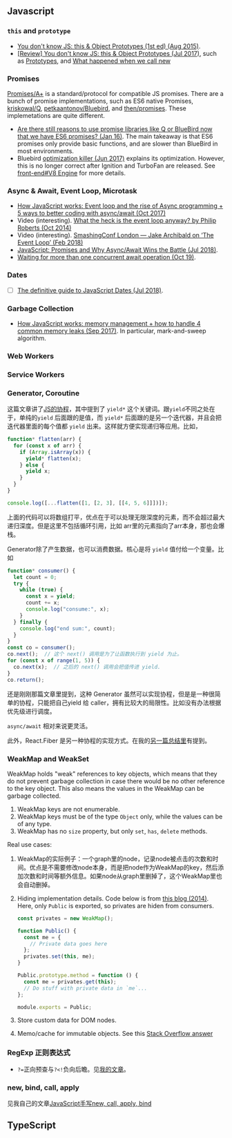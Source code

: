 ## Javascript


### `this` and `prototype`
* [You don't know JS: this & Object Prototypes (1st ed) (Aug 2015)](https://github.com/getify/You-Dont-Know-JS/tree/1st-ed/this%20%26%20object%20prototypes).
* [[Review] You don't know JS: this & Object Prototypes (Jul 2017)](http://blog.ifyouseewendy.com/blog/2017/07/03/review-you-dont-know-js-this-and-object-prototypes), such as [Prototypes](http://blog.ifyouseewendy.com/blog/2017/07/03/review-you-dont-know-js-this-and-object-prototypes/#prototypes), and [What happened when we call new](http://blog.ifyouseewendy.com/blog/2017/07/03/review-you-dont-know-js-this-and-object-prototypes/#what-happened-when-we-callnew-)

### Promises
[Promises/A+](https://promisesaplus.com/) is a standard/protocol for compatible JS promises. There are a bunch of promise implementations, such as ES6 native Promises, [kriskowal/Q](https://github.com/kriskowal/q/blob/v1/design/README.md), [petkaantonov/Bluebird](https://github.com/petkaantonov/bluebird), and [then/promises](https://github.com/then/promise/blob/master/src/core.js). These implemetations are quite different.
* [Are there still reasons to use promise libraries like Q or BlueBird now that we have ES6 promises? (Jan 16)](https://stackoverflow.com/questions/34960886/are-there-still-reasons-to-use-promise-libraries-like-q-or-bluebird-now-that-we/34961040). The main takeaway is that ES6 promises only provide basic functions, and are slower than BlueBird in most environments.
* Bluebird [optimization killer (Jun 2017)](https://github.com/petkaantonov/bluebird/wiki/Optimization-killers) explains its optimization. However, this is no longer correct after Ignition and TurboFan are released. See [front-end#V8 Engine](../../front-end/README.md) for more details.

### Async & Await, Event Loop, Microtask
* [How JavaScript works: Event loop and the rise of Async programming + 5 ways to better coding with async/await (Oct 2017)](https://blog.sessionstack.com/how-javascript-works-event-loop-and-the-rise-of-async-programming-5-ways-to-better-coding-with-2f077c4438b5)
* Video (interesting). [What the heck is the event loop anyway? by Philip Roberts (Oct 2014)](https://www.youtube.com/embed/8aGhZQkoFbQ)
* Video (interesting). [SmashingConf London — Jake Archibald on ‘The Event Loop’ (Feb 2018)](https://vimeo.com/254947206)
* [JavaScript: Promises and Why Async/Await Wins the Battle (Jul 2018)](https://dev.to/nickparsons/javascript-promises-and-why-asyncawait-wins-the-battle-1g8a).
* [Waiting for more than one concurrent await operation (Oct 19)](https://stackoverflow.com/questions/46889290/waiting-for-more-than-one-concurrent-await-operation).

### Dates
- [ ] [The definitive guide to JavaScript Dates (Jul 2018)](https://flaviocopes.com/javascript-dates/).

### Garbage Collection
* [How JavaScript works: memory management + how to handle 4 common memory leaks (Sep 2017)](https://blog.sessionstack.com/how-javascript-works-memory-management-how-to-handle-4-common-memory-leaks-3f28b94cfbec). In particular, mark-and-sweep algorithm.

### Web Workers


### Service Workers

### Generator, Coroutine
这篇文章讲了[JS的协程](https://zhuanlan.zhihu.com/p/99977314)，其中提到了 `yield*` 这个关键词。跟`yield`不同之处在于，单纯的`yield` 后面跟的是值，而 `yield*` 后面跟的是另一个迭代器，并且会把迭代器里面的每个值都 `yield` 出来。这样就方便实现递归等应用。比如，
```js
function* flatten(arr) {
  for (const x of arr) {
    if (Array.isArray(x)) {
      yield* flatten(x);
    } else {
      yield x;
    }
  }
}

console.log([...flatten([1, [2, 3], [[4, 5, 6]]])]);
```
上面的代码可以将数组打平，优点在于可以处理无限深度的元素，而不会超过最大递归深度。但是这里不包括循环引用，比如 arr里的元素指向了arr本身，那也会爆栈。

Generator除了产生数据，也可以消费数据。核心是将 `yield` 值付给一个变量。比如
```js
function* consumer() {
  let count = 0;
  try {
    while (true) {
      const x = yield;
      count += x;
      console.log("consume:", x);
    }
  } finally {
    console.log("end sum:", count);
  }
}
const co = consumer();
co.next();  // 这个 next() 调用是为了让函数执行到 yield 为止。
for (const x of range(1, 5)) {
  co.next(x);  // 之后的 next() 调用会把值传进 yield.
}
co.return();
```
还是刚刚那篇文章里提到，这种 Generator 虽然可以实现协程，但是是一种很简单的协程，只能把自己yield 给 caller，拥有比较大的局限性。比如没有办法根据优先级进行调度。

`async/await` 相对来说更灵活。

此外，React.Fiber 是另一种协程的实现方式。在我的[另一篇总结里](../../front-end/react-redux.md)有提到。


### WeakMap and WeakSet
WeakMap holds "weak" references to key objects, which means that they do not prevent garbage collection in case there would be no other reference to the key object. This also means the values in the WeakMap can be garbage collected.  

1. WeakMap keys are not enumerable.
2. WeakMap keys must be of the type `Object` only, while the values can be of any type.
3. WeakMap has no `size` property, but only `set`, `has`, `delete` methods.

Real use cases:
1. WeakMap的实际例子：一个graph里的node，记录node被点击的次数和时间。优点是不需要修改node本身，而是把node作为WeakMap的key，然后添加次数和时间等额外信息。如果node从graph里删掉了，这个WeakMap里也会自动删掉。
2. Hiding implementation details. Code below is from [this blog (2014)](https://fitzgeraldnick.com/2014/01/13/hiding-implementation-details-with-e6-weakmaps.html). Here, only `Public` is exported, so privates are hiden from consumers.
   ```js
   const privates = new WeakMap();

   function Public() {
     const me = {
       // Private data goes here
     };
     privates.set(this, me);
   }

   Public.prototype.method = function () {
     const me = privates.get(this);
     // Do stuff with private data in `me`...
   };

   module.exports = Public;
   ```

3. Store custom data for DOM nodes.
4. Memo/cache for immutable objects. See this [Stack Overflow answer](https://stackoverflow.com/a/46263541)

### RegExp 正则表达式
* `?=`正向预查与`?<!`负向后瞻。见[我的文章](https://gaopinghuang0.github.io/2020/10/23/JS-regexp-number-conversion)。

### new, bind, call, apply
见我自己的文章[JavaScript手写new, call, apply, bind](https://gaopinghuang0.github.io/2020/10/25/JS-my-new-call-apply-bind)

## TypeScript
